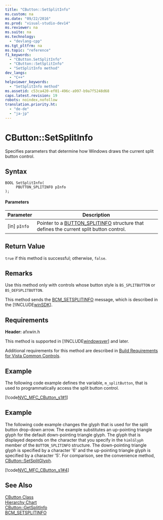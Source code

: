 ```yaml
---
title: "CButton::SetSplitInfo"
ms.custom: na
ms.date: "09/22/2016"
ms.prod: "visual-studio-dev14"
ms.reviewer: na
ms.suite: na
ms.technology: 
  - "devlang-cpp"
ms.tgt_pltfrm: na
ms.topic: "reference"
f1_keywords: 
  - "CButton.SetSplitInfo"
  - "CButton::SetSplitInfo"
  - "SetSplitInfo method"
dev_langs: 
  - "C++"
helpviewer_keywords: 
  - "SetSplitInfo method"
ms.assetid: c53ca420-ef01-496c-a997-b9a7f5248d68
caps.latest.revision: 19
robots: noindex,nofollow
translation.priority.ht: 
  - "de-de"
  - "ja-jp"
---
```

# CButton::SetSplitInfo
Specifies parameters that determine how Windows draws the current split button control.  
  
## Syntax  
  
```  
BOOL SetSplitInfo(  
     PBUTTON_SPLITINFO pInfo  
);  
```  
  
#### Parameters  
  
|Parameter|Description|  
|---------------|-----------------|  
|[in] `pInfo`|Pointer to a [BUTTON_SPLITINFO](http://msdn.microsoft.com/library/windows/desktop/bb775955) structure that defines the current split button control.|  
  
## Return Value  
 `true` if this method is successful; otherwise, `false`.  
  
## Remarks  
 Use this method only with controls whose button style is `BS_SPLITBUTTON` or `BS_DEFSPLITBUTTON`.  
  
 This method sends the [BCM_SETSPLITINFO](http://msdn.microsoft.com/library/windows/desktop/bb775981) message, which is described in the [!INCLUDE[winSDK](../vs140/includes/winsdk_md.md)].  
  
## Requirements  
 **Header:** afxwin.h  
  
 This method is supported in [!INCLUDE[windowsver](../vs140/includes/windowsver_md.md)] and later.  
  
 Additional requirements for this method are described in [Build Requirements for Vista Common Controls](../vs140/build-requirements-for-windows-vista-common-controls.md).  
  
## Example  
 The following code example defines the variable, `m_splitButton`, that is used to programmatically access the split button control.  
  
 [!code[NVC_MFC_CButton_s1#1](../vs140/codesnippet/CPP/cbutton--setsplitinfo_1.h)]  
  
## Example  
 The following code example changes the glyph that is used for the split button drop-down arrow. The example substitutes an up-pointing triangle glyph for the default down-pointing triangle glyph. The glyph that is displayed depends on the character that you specify in the `himlGlyph` member of the `BUTTON_SPLITINFO` structure. The down-pointing triangle glyph is specified by a character '6' and the up-pointing triangle glyph is specified by a character '5'. For comparison, see the convenience method, [CButton::SetSplitGlyph](../vs140/cbutton--setsplitglyph.md).  
  
 [!code[NVC_MFC_CButton_s1#4](../vs140/codesnippet/CPP/cbutton--setsplitinfo_2.cpp)]  
  
## See Also  
 [CButton Class](../vs140/cbutton-class.md)   
 [Hierarchy Chart](../vs140/hierarchy-chart.md)   
 [CButton::GetSplitInfo](../vs140/cbutton--getsplitinfo.md)   
 [BCM_SETSPLITINFO](http://msdn.microsoft.com/library/windows/desktop/bb775981)